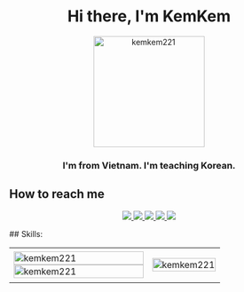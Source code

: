 <h1 align="center">Hi there, I'm KemKem</h1>
<p align="center">
  <img src="https://cdn-icons-png.flaticon.com/512/3157/3157358.png" alt="kemkem221" width="200px"/>
</p>
<h3 align="center">I'm from Vietnam. I'm teaching Korean. </h3>

## How to reach me

<p align="center">
  <a href="https://www.linkedin.com/in/thanh-v%C3%A2n-nguy%E1%BB%85n-195905163/" target="_blank">
    <img src="https://img.icons8.com/fluent/48/000000/linkedin.png"/>
  </a>
  <a href="https://www.facebook.com/gauhamtido" alt="Facebook">
    <img src="https://img.icons8.com/fluent/48/000000/facebook-new.png" target="_blank" />
  </a> 
  <a href="https://github.com/kemkem221" alt="Github">
    <img src="https://img.icons8.com/fluent/48/000000/github.png"/>
  </a> 
  <a href="https://www.youtube.com/channel/UCNBYIkKV7PEPnzRZnSniPyw" alt="Youtube channel" target="_blank" >
    <img src="https://img.icons8.com/fluent/48/000000/youtube-play.png"/>
  </a>
  <a href="mailto:nttvan2201@gmail.com" alt="Email">
    <img src="https://img.icons8.com/fluent/48/000000/mailing.png"/>
  </a>
</p>
## Skills:


<table style="width:100%;">
  <tr>
    <td>
      <img src="https://github-readme-stats.vercel.app/api/top-langs/?username=kemkem221&bg_color=FFAAA7&text_color=FD8888&layout=compact&hide=CSS&langs_count=10&custom_title=Top%20ngôn%20ngữ%20được%20dùng" alt="kemkem221" width="100%"/>
      <img src="https://github-readme-stats.vercel.app/api?username=kemkem221&bg_color=96D0DE&text_color=179fa3&show_icons=true&count_private=true&include_all_commits=true&custom_title=Hoạt%20động%20trên%20Github" alt="kemkem221" width="100%"/>
    </td>
    <td>
      <p align="center"> 
        <img src="https://www.vietnambooking.com/wp-content/uploads/2020/12/kiem-tra-ve-may-bay-korean-air-30122020-2.jpg" alt="kemkem221" width="100%"/>
      </p>
    </td>
  </tr>
</table>
